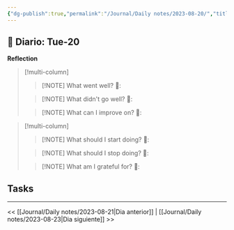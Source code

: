 ```yaml
---
{"dg-publish":true,"permalink":"/Journal/Daily notes/2023-08-20/","title":"2023-08-22","tags":["Daily"],"noteIcon":"","created":"2023-08-22T11:44:51.869-05:00","updated":"2023-08-22T11:47:00.052-05:00"}
---
```



## 📅 Diario: Tue-20


**Reflection**

> [!multi-column]
> 
> > [!NOTE] What went well?
> > 💭: 
> 
> > [!NOTE] What didn't go well?
> > 💭:
> 
> > [!NOTE] What can I improve on?
> > 💭:
> 

> [!multi-column]
> 
> > [!NOTE] What should I start doing?
> > 💭:
> 
> > [!NOTE] What should I stop doing?
> > 💭:
> 
> > [!NOTE] What am I grateful for?
> > 💭:
> 

## Tasks

- - - 

<< [[Journal/Daily notes/2023-08-21\|Dia anterior]] | [[Journal/Daily notes/2023-08-23\|Dia siguiente]] >>
